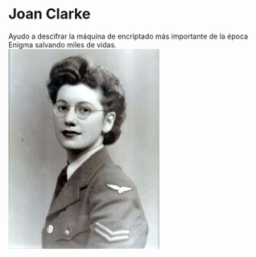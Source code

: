 # Joan Clarke
Ayudo a descifrar la máquina  de encriptado más importante de la época Enigma salvando miles de vidas.
![image](joanClarke.png)
